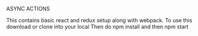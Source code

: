 

ASYNC ACTIONS

This contains basic react and redux setup along with webpack. 
To use this download or clone into your local
Then do npm install
and then npm start
